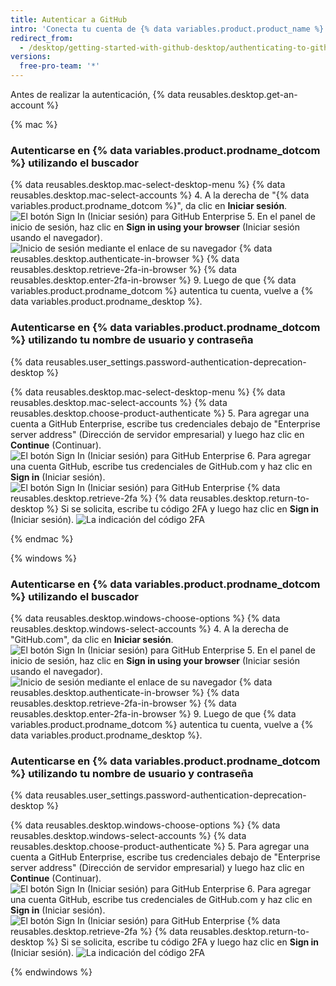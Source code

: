 ```yaml
---
title: Autenticar a GitHub
intro: 'Conecta tu cuenta de {% data variables.product.product_name %} a {% data variables.product.prodname_desktop %}.'
redirect_from:
  - /desktop/getting-started-with-github-desktop/authenticating-to-github-using-the-browser
versions:
  free-pro-team: '*'
---
```


Antes de realizar la autenticación, {% data reusables.desktop.get-an-account %}

{% mac %}

### Autenticarse en {% data variables.product.prodname_dotcom %} utilizando el buscador

{% data reusables.desktop.mac-select-desktop-menu %}
{% data reusables.desktop.mac-select-accounts %}
4. A la derecha de "{% data variables.product.prodname_dotcom %}", da clic en **Iniciar sesión**. ![El botón Sign In (Iniciar sesión) para GitHub Enterprise](/assets/images/help/desktop/mac-sign-in-github.png)
5. En el panel de inicio de sesión, haz clic en **Sign in using your browser** (Iniciar sesión usando el navegador). ![Inicio de sesión mediante el enlace de su navegador](/assets/images/help/desktop/mac-sign-in-browser.png)
{% data reusables.desktop.authenticate-in-browser %}
{% data reusables.desktop.retrieve-2fa-in-browser %}
{% data reusables.desktop.enter-2fa-in-browser %}
9. Luego de que {% data variables.product.prodname_dotcom %} autentica tu cuenta, vuelve a {% data variables.product.prodname_desktop %}.

### Autenticarse en {% data variables.product.prodname_dotcom %} utilizando tu nombre de usuario y contraseña

{% data reusables.user_settings.password-authentication-deprecation-desktop %}

{% data reusables.desktop.mac-select-desktop-menu %}
{% data reusables.desktop.mac-select-accounts %}
{% data reusables.desktop.choose-product-authenticate %}
5. Para agregar una cuenta a GitHub Enterprise, escribe tus credenciales debajo de "Enterprise server address" (Dirección de servidor empresarial) y luego haz clic en **Continue** (Continuar). ![El botón Sign In (Iniciar sesión) para GitHub Enterprise](/assets/images/help/desktop/mac-sign-in-button-enterprise.png)
6. Para agregar una cuenta GitHub, escribe tus credenciales de GitHub.com y haz clic en **Sign in** (Iniciar sesión). ![El botón Sign In (Iniciar sesión) para GitHub Enterprise](/assets/images/help/desktop/mac-sign-in-button.png)
{% data reusables.desktop.retrieve-2fa %}
{% data reusables.desktop.return-to-desktop %} Si se solicita, escribe tu código 2FA y luego haz clic en **Sign in** (Iniciar sesión). ![La indicación del código 2FA](/assets/images/help/desktop/mac-2fa-code-prompt.png)

{% endmac %}

{% windows %}

### Autenticarse en {% data variables.product.prodname_dotcom %} utilizando el buscador

{% data reusables.desktop.windows-choose-options %}
{% data reusables.desktop.windows-select-accounts %}
4. A la derecha de "GitHub.com", da clic en **Iniciar sesión**. ![El botón Sign In (Iniciar sesión) para GitHub Enterprise](/assets/images/help/desktop/windows-sign-in-github.png)
5. En el panel de inicio de sesión, haz clic en **Sign in using your browser** (Iniciar sesión usando el navegador). ![Inicio de sesión mediante el enlace de su navegador](/assets/images/help/desktop/windows-sign-in-browser.png)
{% data reusables.desktop.authenticate-in-browser %}
{% data reusables.desktop.retrieve-2fa-in-browser %}
{% data reusables.desktop.enter-2fa-in-browser %}
9. Luego de que {% data variables.product.prodname_dotcom %} autentica tu cuenta, vuelve a {% data variables.product.prodname_desktop %}.

### Autenticarse en {% data variables.product.prodname_dotcom %} utilizando tu nombre de usuario y contraseña


{% data reusables.user_settings.password-authentication-deprecation-desktop %}

{% data reusables.desktop.windows-choose-options %}
{% data reusables.desktop.windows-select-accounts %}
{% data reusables.desktop.choose-product-authenticate %}
5. Para agregar una cuenta a GitHub Enterprise, escribe tus credenciales debajo de "Enterprise server address" (Dirección de servidor empresarial) y luego haz clic en **Continue** (Continuar). ![El botón Sign In (Iniciar sesión) para GitHub Enterprise](/assets/images/help/desktop/windows-sign-in-button-enterprise.png)
6. Para agregar una cuenta GitHub, escribe tus credenciales de GitHub.com y haz clic en **Sign in** (Iniciar sesión). ![El botón Sign In (Iniciar sesión) para GitHub Enterprise](/assets/images/help/desktop/windows-sign-in-button.png)
{% data reusables.desktop.retrieve-2fa %}
{% data reusables.desktop.return-to-desktop %} Si se solicita, escribe tu código 2FA y luego haz clic en **Sign in** (Iniciar sesión). ![La indicación del código 2FA](/assets/images/help/desktop/windows-2fa-code-prompt.png)

{% endwindows %}
